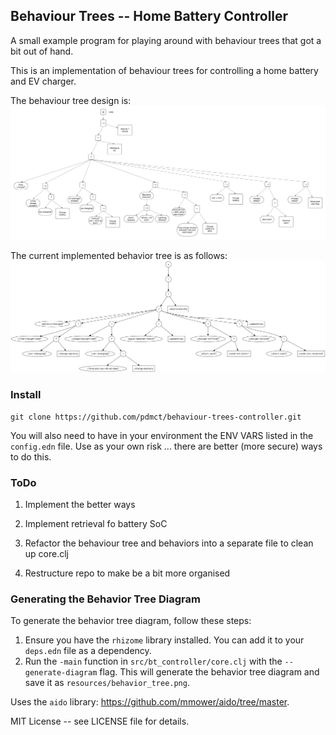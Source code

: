 ## Behaviour Trees -- Home Battery Controller
A small example program for playing around with behaviour trees that got a bit out of hand.

This is an implementation of behaviour trees for controlling a home battery and EV charger.

The behaviour tree design is:
![Battery Controller Tree Diagram](docs/Battery_controller.png)

The current implemented behavior tree is as follows:
![Battery controller as implemented](docs/behavior_tree.png)


### Install

`git clone https://github.com/pdmct/behaviour-trees-controller.git`

You will also need to have in your environment the ENV VARS listed in the `config.edn` file.
Use as your own risk ... there are better (more secure) ways to do this.

### ToDo

1. Implement the better ways

2. Implement retrieval fo battery SoC

3. Refactor the behaviour tree and behaviors into a separate file to clean up core.clj

4. Restructure repo to make be a bit more organised

### Generating the Behavior Tree Diagram

To generate the behavior tree diagram, follow these steps:

1. Ensure you have the `rhizome` library installed. You can add it to your `deps.edn` file as a dependency.
2. Run the `-main` function in `src/bt_controller/core.clj` with the `--generate-diagram` flag. This will generate the behavior tree diagram and save it as `resources/behavior_tree.png`.

Uses the `aido` library: https://github.com/mmower/aido/tree/master.

MIT License -- see LICENSE file for details.
